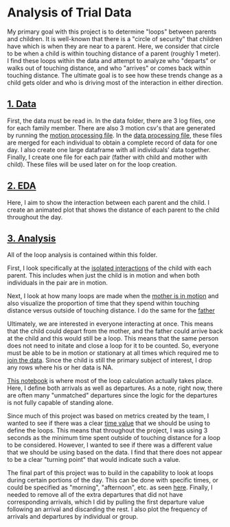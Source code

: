 # Analysis of Trial Data

My primary goal with this project is to determine "loops" between parents and children. It is well-known that there is a "circle of security" that children have which is when they are near to a parent. Here, we consider that circle to be when a child is within touching distance of a parent (roughly 1 meter). I find these loops within the data and attempt to analyze who "departs" or walks out of touching distance, and who "arrives" or comes back within touching distance. The ultimate goal is to see how these trends change as a child gets older and who is driving most of the interaction in either direction.

## [1. Data](https://github.com/amandashort/capstone/tree/main/data)

First, the data must be read in. In the data folder, there are 3 log files, one for each family member. There are also 3 motion csv's that are generated by running the [motion processing file](https://github.com/amandashort/capstone/blob/main/tottag-motion.ipynb). In the [data processing file](https://github.com/amandashort/capstone/blob/main/10_data.Rmd), these files are merged for each individual to obtain a complete record of data for one day. I also create one large dataframe with all individuals' data together. Finally, I create one file for each pair (father with child and mother with child). These files will be used later on for the loop creation.

## [2. EDA](https://github.com/amandashort/capstone/blob/main/20_EDA.Rmd)

Here, I aim to show the interaction between each parent and the child. I create an animated plot that shows the distance of each parent to the child throughout the day. 

## [3. Analysis](https://github.com/amandashort/capstone/tree/main/analysis)

All of the loop analysis is contained within this folder. 

First, I look specifically at the [isolated interactions](https://github.com/amandashort/capstone/blob/main/analysis/40_analysis.Rmd) of the child with each parent. This includes when just the child is in motion and when both individuals in the pair are in motion.

Next, I look at how many loops are made when the [mother is in motion](https://github.com/amandashort/capstone/blob/main/analysis/41_analysis.Rmd) and also visualize the proportion of time that they spend within touching distance versus outside of touching distance. I do the same for the [father](https://github.com/amandashort/capstone/blob/main/analysis/42_analysis.Rmd)

Ultimately, we are interested in everyone interacting at once. This means that the child could depart from the mother, and the father could arrive back at the child and this would still be a loop. This means that the same person does not need to initate and close a loop for it to be counted. So, everyone must be able to be in motion or stationary at all times which required me to [join the data](https://github.com/amandashort/capstone/blob/main/analysis/43_analysis.Rmd). Since the child is still the primary subject of interest, I drop any rows where his or her data is NA.

[This notebook](https://github.com/amandashort/capstone/blob/main/analysis/44_checkin.Rmd) is where most of the loop calculation actually takes place. Here, I define both arrivals as well as departures. As a note, right now, there are often many "unmatched" departures since the logic for the departures is not fully capable of standing alone. 

Since much of this project was based on metrics created by the team, I wanted to see if there was a clear [time value](https://github.com/amandashort/capstone/blob/main/analysis/45_metric.Rmd) that we should be using to define the loops. This means that throughout the project, I was using 3 seconds as the minimum time spent outside of touching distance for a loop to be considered. However, I wanted to see if there was a different value that we should be using based on the data. I find that there does not appear to be a clear "turning point" that would indicate such a value. 

The final part of this project was to build in the capability to look at loops during certain portions of the day. This can be done with specific times, or could be specified as "morning", "afternoon", etc. as seen [here](https://github.com/amandashort/capstone/blob/main/analysis/46_time.Rmd).
Finally, I needed to remove all of the extra departures that did not have corresponding arrivals, which I did by pulling the first departure value following an arrival and discarding the rest. I also plot the frequency of arrivals and departures by individual or group.





